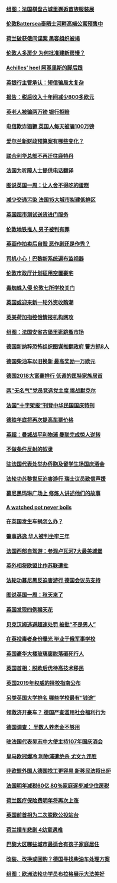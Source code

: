 #### [组图：法国棋盘古城里邂逅苗族服装展](../pages/nsc974/n10781596.md?t=10141534) 

#### [伦敦Battersea泰晤士河畔高端公寓预售中](../pages/nsc974/n10780029.md?t=10141534) 

#### [荷兰破获俄间谍案 黑客组织被揭](../pages/nsc974/n10779265.md?t=10141534) 

#### [伦敦人多房少 为何批准建新房慢？](../pages/nsc974/n10779376.md?t=10141534) 

#### [Achilles’ heel 阿基里斯的脚后跟](../pages/nsc974/n10779364.md?t=10141534) 

#### [英银行主管承认：短信骗局太复杂](../pages/nsc974/n10779357.md?t=10141534) 

#### [报告：税后收入十年间减少800多欧元](../pages/nsc974/n10779342.md?t=10141534) 

#### [英老人被骗两万镑 银行拒赔](../pages/nsc974/n10779353.md?t=10141534) 

#### [电信欺诈猖獗 英国人每天被骗100万镑](../pages/nsc974/n10779322.md?t=10141534) 

#### [爱尔兰新财政预算案有哪些变化？](../pages/nsc974/n10779332.md?t=10141534) 

#### [联合利华总部不再迁往鹿特丹](../pages/nsc974/n10779315.md?t=10141534) 

#### [法国为听障人士提供电话翻译](../pages/nsc974/n10776654.md?t=10141534) 

#### [图说英国一周：让人舍不得吃的蛋糕](../pages/nsc974/n10776635.md?t=10141534) 

#### [减少交通污染 法国15大城市拟建低排区](../pages/nsc974/n10776580.md?t=10141534) 

#### [英国超市测试送货进门服务](../pages/nsc974/n10776623.md?t=10141534) 

#### [伦敦地铁推人 男子被判有罪](../pages/nsc974/n10776609.md?t=10141534) 

#### [英画作拍卖后自毁 恶作剧还是作秀？](../pages/nsc974/n10776576.md?t=10141534) 

#### [司机小心！巴黎新系统遍布监视器](../pages/nsc974/n10776510.md?t=10141534) 

#### [伦敦市政厅计划征用空置豪宅](../pages/nsc974/n10776569.md?t=10141534) 

#### [毒蜘蛛入侵 伦敦七所学校关门](../pages/nsc974/n10776564.md?t=10141534) 

#### [英国或迎来新一轮外资收购潮](../pages/nsc974/n10776549.md?t=10141534) 

#### [英美荷加指控俄情报机构网攻](../pages/nsc974/n10776535.md?t=10141534) 

#### [组图：法国安省古堡里逛跳蚤市场](../pages/nsc974/n10775210.md?t=10141534) 

#### [德国新纳粹恐怖组织图谋推翻政府 警方抓8人](../pages/nsc974/n10774321.md?t=10141534) 

#### [德国柴油车以旧换新 最高奖励一万欧元](../pages/nsc974/n10774269.md?t=10141534) 

#### [德国2018大富豪排行 低调的匡特家族居首](../pages/nsc974/n10774023.md?t=10141534) 

#### [两“无名气”党员竞选党主席 挑战默克尔](../pages/nsc974/n10774533.md?t=10141534) 

#### [法国“十字架报”刊登中华民国国庆特刊](../pages/nsc974/n10774543.md?t=10141534) 

#### [德铁年底将再次提高车票价格](../pages/nsc974/n10774155.md?t=10141534) 

#### [英超：曼城战平利物浦 曼联完成惊人逆转](../pages/nsc974/n10773638.md?t=10141534) 

#### [不做条件反射的奴隶](../pages/nsc974/n10771821.md?t=10141534) 

#### [驻法国代表处举办侨胞及留学生场国庆酒会](../pages/nsc974/n10769921.md?t=10141534) 

#### [法轮功苏黎世反迫害游行 瑞士议员致信声援](../pages/nsc974/n10767250.md?t=10141534) 

#### [慕尼黑玛琳广场上 修炼人讲述他们的故事](../pages/nsc974/n10762990.md?t=10141534) 

#### [A watched pot never boils](../pages/nsc974/n10763822.md?t=10141534) 

#### [在英国发生车祸怎么办？](../pages/nsc974/n10763811.md?t=10141534) 

#### [肇事逃逸 华人被判坐牢三年](../pages/nsc974/n10763799.md?t=10141534) 

#### [法国西部自驾游：参观卢瓦河7大最美城堡](../pages/nsc974/n10760218.md?t=10141534) 

#### [英外相将欧盟比作苏联遭批](../pages/nsc974/n10761274.md?t=10141534) 

#### [法轮功慕尼黑反迫害游行 德国会议员支持](../pages/nsc974/n10760664.md?t=10141534) 

#### [图说英国一周：秋天来了](../pages/nsc974/n10761380.md?t=10141534) 

#### [英国发现四例猴天花](../pages/nsc974/n10761362.md?t=10141534) 

#### [贝克汉姆逃避超速处罚 被批“不是男人”](../pages/nsc974/n10761349.md?t=10141534) 

#### [在英投毒者身份曝光 毕业于俄军事学校](../pages/nsc974/n10761338.md?t=10141534) 

#### [英国豪华大楼玻璃窗脱落砸死行人](../pages/nsc974/n10761334.md?t=10141534) 

#### [英国首相：脱欧后优待高技术移民](../pages/nsc974/n10761323.md?t=10141534) 

#### [英国2019年权威的择校指南公布](../pages/nsc974/n10761253.md?t=10141534) 

#### [另类英国大学排名 哪些学校最有“钱途”](../pages/nsc974/n10760972.md?t=10141534) 

#### [领救济开豪车？ 德国严查滥用社会福利行为](../pages/nsc974/n10760730.md?t=10141534) 

#### [德国调查：  半数人养老金不够用](../pages/nsc974/n10760552.md?t=10141534) 

#### [驻法国代表吴志中大使主持107年国庆酒会](../pages/nsc974/n10760458.md?t=10141534) 

#### [皇马欧冠爆冷 利物浦遭绝杀 尤文九连胜](../pages/nsc974/n10759476.md?t=10141534) 

#### [非欧盟外国人德国找工更容易 新移民法将出炉](../pages/nsc974/n10758904.md?t=10141534) 

#### [法国明年减税60亿 80％家庭逐步减少住房税](../pages/nsc974/n10758112.md?t=10141534) 

#### [荷兰医疗保险费明年将再次上涨](../pages/nsc974/n10758614.md?t=10141534) 

#### [英国前首相为二次脱欧公投站台](../pages/nsc974/n10756382.md?t=10141534) 

#### [荷兰撞车悲剧 4幼童遇难](../pages/nsc974/n10758529.md?t=10141534) 

#### [巴黎大区哪些城市最适合有孩子家庭居住](../pages/nsc974/n10758451.md?t=10141534) 

#### [改装、改换或回购？德国寻找柴油车处理方案](../pages/nsc974/n10755781.md?t=10141534) 

#### [组图：欧洲法轮功学员布拉格展示大法美好](../pages/nsc974/n10756084.md?t=10141534) 

